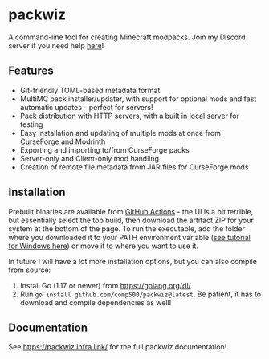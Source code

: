 # packwiz
A command-line tool for creating Minecraft modpacks. Join my Discord server if you need help [here](https://discord.gg/Csh8zbbhCt)!

## Features
- Git-friendly TOML-based metadata format
- MultiMC pack installer/updater, with support for optional mods and fast automatic updates - perfect for servers!
- Pack distribution with HTTP servers, with a built in local server for testing
- Easy installation and updating of multiple mods at once from CurseForge and Modrinth
- Exporting and importing to/from CurseForge packs
- Server-only and Client-only mod handling
- Creation of remote file metadata from JAR files for CurseForge mods

## Installation
Prebuilt binaries are available from [GitHub Actions](https://github.com/comp500/packwiz/actions) - the UI is a bit terrible, but essentially select the top build, then download the artifact ZIP for your system at the bottom of the page. To run the executable, add the folder where you downloaded it to your PATH environment variable ([see tutorial for Windows here](https://www.howtogeek.com/118594/how-to-edit-your-system-path-for-easy-command-line-access/)) or move it to where you want to use it.

In future I will have a lot more installation options, but you can also compile from source:

1. Install Go (1.17 or newer) from https://golang.org/dl/
2. Run `go install github.com/comp500/packwiz@latest`. Be patient, it has to download and compile dependencies as well!

## Documentation
See https://packwiz.infra.link/ for the full packwiz documentation!